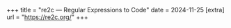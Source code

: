 +++
title = "re2c — Regular Expressions to Code"
date = 2024-11-25
[extra]
url = "https://re2c.org/"
+++
